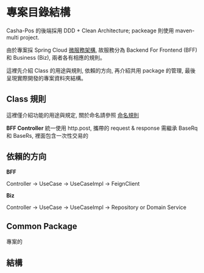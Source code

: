 # 專案目錄結構

Casha-Pos 的後端採用 DDD + Clean Architecture; packeage 則使用 maven-multi project.

由於專案採 Spring Cloud [微服務架構](./service-typology.md), 故服務分為 Backend For Frontend (BFF) 和 Business (Biz), 兩者各有相應的規則。

這裡先介紹 Class 的用途與規則, 依賴的方向, 再介紹共用 package 的管理, 最後呈現實際開發的專案資料夾結構。

## Class 規則

這裡僅介紹功能的用途與規定, 關於命名請參照 [命名規則](../spec/common/naming-rules.md)

**BFF Controller**
統一使用 http.post, 攜帶的 request & response 需繼承 BaseRq 和 BaseRs, 裡面包含一次性交易的





## 依賴的方向

**BFF**

Controller -> UseCase -> UseCaseImpl -> FeignClient

**Biz**

Controller -> UseCase -> UseCaseImpl -> Repository or Domain Service

## Common Package

專案的



## 結構


